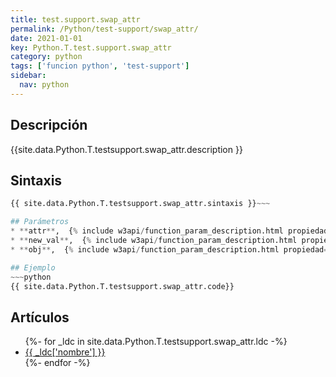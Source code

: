 ```yaml
---
title: test.support.swap_attr
permalink: /Python/test-support/swap_attr/
date: 2021-01-01
key: Python.T.test.support.swap_attr
category: python
tags: ['funcion python', 'test-support']
sidebar: 
  nav: python
---
```


## Descripción
{{site.data.Python.T.testsupport.swap_attr.description }}

## Sintaxis
~~~python
{{ site.data.Python.T.testsupport.swap_attr.sintaxis }}~~~

## Parámetros
* **attr**,  {% include w3api/function_param_description.html propiedad=site.data.Python.T.test.support.swap_attr valor="attr" %}
* **new_val**,  {% include w3api/function_param_description.html propiedad=site.data.Python.T.test.support.swap_attr valor="new_val" %}
* **obj**,  {% include w3api/function_param_description.html propiedad=site.data.Python.T.test.support.swap_attr valor="obj" %}

## Ejemplo
~~~python
{{ site.data.Python.T.testsupport.swap_attr.code}}
~~~

## Artículos
<ul>
{%- for _ldc in site.data.Python.T.testsupport.swap_attr.ldc -%}
   <li>
       <a href="{{_ldc['url'] }}">{{ _ldc['nombre'] }}</a>
   </li>
{%- endfor -%}
</ul>
